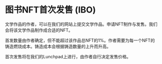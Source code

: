 # 图书NFT首次发售 (IBO)

文学作品的作者，可以在我们的网站上提交文学作品。申请NFT制作与发售。我们会将该文学作品制作成合适的NFT。

首发数量由作者确定，但不能超过该作品总NFT的1%。作者需要为每一个NFT的铸造燃烧成本。铸造成本会根据铸造数量的上升而升高。

首次发售将在我们的Lunchpad上进行，由作者自行决定发售价格。
